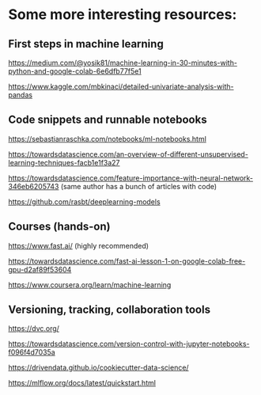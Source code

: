 # Some more interesting resources:

## First steps in machine learning
https://medium.com/@yosik81/machine-learning-in-30-minutes-with-python-and-google-colab-6e6dfb77f5e1

https://www.kaggle.com/mbkinaci/detailed-univariate-analysis-with-pandas

## Code snippets and runnable notebooks
https://sebastianraschka.com/notebooks/ml-notebooks.html

https://towardsdatascience.com/an-overview-of-different-unsupervised-learning-techniques-facb1e1f3a27

https://towardsdatascience.com/feature-importance-with-neural-network-346eb6205743 (same author has a bunch of articles with code)

https://github.com/rasbt/deeplearning-models

## Courses (hands-on)
https://www.fast.ai/ (highly recommended)

https://towardsdatascience.com/fast-ai-lesson-1-on-google-colab-free-gpu-d2af89f53604

https://www.coursera.org/learn/machine-learning

## Versioning, tracking, collaboration tools
https://dvc.org/

https://towardsdatascience.com/version-control-with-jupyter-notebooks-f096f4d7035a

https://drivendata.github.io/cookiecutter-data-science/

https://mlflow.org/docs/latest/quickstart.html
